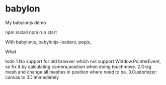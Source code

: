 # babylon
My babylonjs demo

npm install
npm run start

With babylonjs, babylonjs-loaders, pepjs,

What 

todo
1.No support for old browser which not support Window.PointerEvent, so 
  fix it by calculating camera.position when doing touchmove.
2.Drag mesh and change all meshes in position where need to be.
3.Customizer: canvas to 3D immediately
